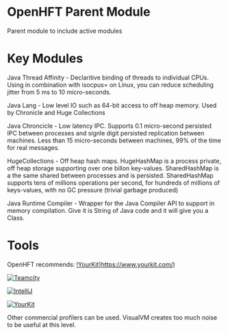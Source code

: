 OpenHFT Parent Module
=====================

Parent module to include active modules

Key Modules
===========

Java Thread Affinity - Declaritive binding of threads to individual CPUs.  Using in combination with isocpus= on Linux, you can reduce scheduling jitter from 5 ms to 10 micro-seconds.

Java Lang - Low level IO such as 64-bit access to off heap memory. Used by Chronicle and Huge Collections

Java Chroncicle - Low latency IPC. Supports 0.1 micro-second persisted IPC between processes and signle digit persisted replication between machines. Less than 15 micro-seconds between machines, 99% of the time for real messages.

HugeCollections - Off heap hash maps.  HugeHashMap is a process private, off heap storage supporting over one billon key-values. SharedHashMap is a the same shared between processes and is persisted.  SharedHashMap supports tens of millions operations per second, for hundreds of millions of keys-values, with no GC pressure (trivial garbage produced)

Java Runtime Compiler - Wrapper for the Java Compiler API to support in memory compilation.  Give it is String of Java code and it will give you a Class.

Tools
=====
OpenHFT recommends:
 [!YourKit](https://www.yourkit.com/images/yklogo.png)]https://www.yourkit.com/)
 
[![Teamcity](https://www.jetbrains.com/teamcity/docs/logo_teamcity.png)](http://www.jetbrains.com/teamcity/)

   [![IntelliJ](http://www.jetbrains.com/img/logos/logo_intellij_idea.png)](http://www.jetbrains.com/idea/)

   [![YourKit](http://www.red-soft.biz/files/downloads/partners_logo/YourKit_index_logo.gif)](http://www.yourkit.com/overview/)



Other commercial profilers can be used.  VisualVM creates too much noise to be useful at this level.

